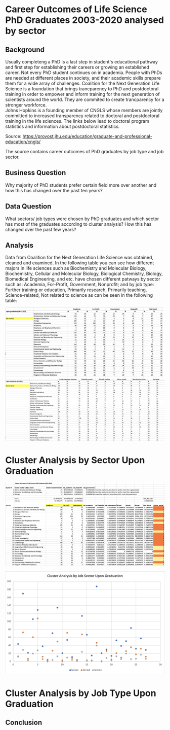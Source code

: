 # Career Outcomes of Life Science PhD Graduates 2003-2020 analysed by sector 

## Background 

Usually completeng a PhD is a last step in student's educational pathway and first step for establishing their careers or growing an established career. Not every PhD student continues on in academia. People with PhDs are needed at different places in society, and their academic skills prepare them for a wide array of challenges. 
Coalition for the Next Generation Life Science is a foundation that brings trancparency to PhD and postdoctoral training in order to empower and inform training for the next generation of scientists around the world. They are commited to create trancparency for a stronger workforce.  
Johns Hopkins is a founding member of CNGLS whose members are jointly committed to increased transparency related to doctoral and postdoctoral training in the life sciences. The links below lead to doctoral program statistics and information about postdoctoral statistics. 

Source: https://provost.jhu.edu/education/graduate-and-professional-education/cngls/

The source contains career outcomes of PhD graduates by job type and job sector. 

## Business Question

Why majority of PhD students prefer certain field more over another and how this has changed over the past ten years?

## Data Question 

What sectors/ job types were chosen by PhD graduates and which sector has most of the graduates according to cluster analysis? How this has changed over the past few years?

## Analysis 

Data from Coalition for the Next Generation Life Science was obtained, cleaned and examined. In the following table you can see how different majors in life sciences such as Biochemistry and Molecular Biology, Biochemistry, Cellular and Molecular Biology, Biological Chemistry, Biology, Biomedical Engineering, and etc. have chosen different patways by sector such as: Academia, For-Profit, Government, Nonprofit; and by job type: Further training or education, Primarily research, Primarily teaching, Science-related, Not related to science as can be seen in the following table: 

![](https://github.com/DurdonaG/career_outcomes_PhD_Graduates_JHU/blob/main/Images/General%20Data%20Display.png) 

# Cluster Analysis by Sector Upon Graduation #

![](https://github.com/DurdonaG/career_outcomes_PhD_Graduates_JHU/blob/main/Images/Screen%20Shot%202021-03-29%20at%209.40.41%20PM.png)

![](https://github.com/DurdonaG/career_outcomes_PhD_Graduates_JHU/blob/main/Images/clustera%20by%20job%20sector.png)

# Cluster Analysis by Job Type Upon Graduation #



## Conclusion 

